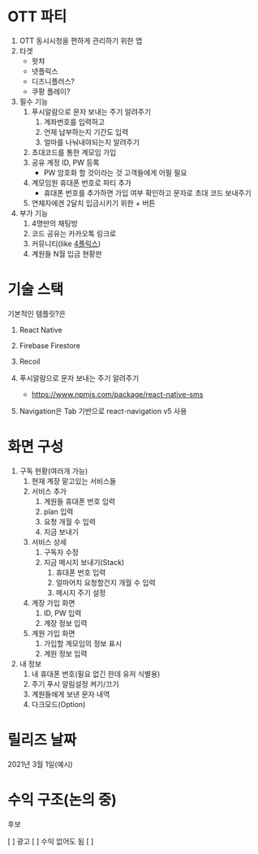# OTT 파티

1. OTT 동시시청을 편하게 관리하기 위한 앱
2. 타겟
   * 왓챠
   * 넷플릭스
   * 디즈니플러스?
   * 쿠팡 플레이?
3. 필수 기능
   1. 푸시알람으로 문자 보내는 주기 알려주기
      1. 계좌번호를 입력하고
      2. 언제 납부하는지 기간도 입력
      3. 얼마를 나눠내야되는지 알려주기
   2. 초대코드를 통한 계모임 가입
   3. 공유 계정 ID, PW 등록
      * PW 암호화 할 것이라는 것 고객들에게 어필 필요
   4. 계모임원 휴대폰 번호로 파티 추가
      * 휴대폰 번호를 추가하면 가입 여부 확인하고 문자로 초대 코드 보내주기
   5. 연체자에겐 2달치 입금시키기 위한 + 버튼
4. 부가 기능
   1. 4명만의 채팅방
   2. 코드 공유는 카카오톡 링크로 
   3. 커뮤니티(like [4플릭스](https://www.4flix.co.kr/))
   4. 계원들 N월 입금 현황판



# 기술 스택

기본적인 템플릿?은

1. React Native
2. Firebase Firestore
3. Recoil



1. 푸시알람으로 문자 보내는 주기 알려주기
   * https://www.npmjs.com/package/react-native-sms
2. Navigation은 Tab 기반으로 react-navigation v5 사용



# 화면 구성

1. 구독 현황(여러개 가능)
   1. 현재 계장 맡고있는 서비스들
   2. 서비스 추가
      1. 계원들 휴대폰 번호 입력
      2. plan 입력
      3. 요청 개월 수 입력
      4. 지금 보내기
   3. 서비스 상세
      1. 구독자 수정
      2. 지금 메시지 보내기(Stack)
         1. 휴대폰 번호 입력
         2. 얼마어치 요청할건지 개월 수 입력
         3. 메시지 주기 설정
   4. 계장 가입 화면
      1. ID, PW 입력
      2. 계장 정보 입력
   5. 계원 가입 화면
      1. 가입할 계모임의 정보 표시
      2. 계원 정보 입력
2. 내 정보
   1. 내 휴대폰 번호(필요 없긴 한데 유저 식별용)
   2. 주기 푸시 알림설정 켜기/끄기
   3. 계원들에게 보낸 문자 내역
   4. 다크모드(Option)


# 릴리즈 날짜

2021년 3월 1일(예시)



# 수익 구조(논의 중)

후보

[ ] 광고
[ ] 수익 없어도 됨
[ ] 